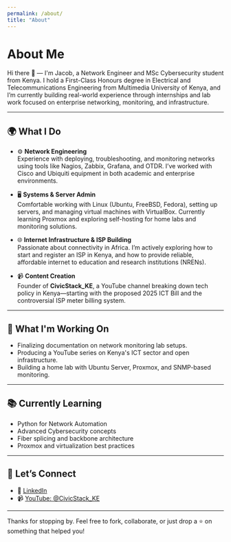 ```yaml
---
permalink: /about/
title: "About"
---
```





# About Me

Hi there 👋 — I'm Jacob, a Network Engineer and MSc Cybersecurity student from Kenya. I hold a First-Class Honours degree in Electrical and Telecommunications Engineering from Multimedia University of Kenya, and I’m currently building real-world experience through internships and lab work focused on enterprise networking, monitoring, and infrastructure.

---

## 🌍 What I Do

- ⚙️ **Network Engineering**  
  Experience with deploying, troubleshooting, and monitoring networks using tools like Nagios, Zabbix, Grafana, and OTDR. I’ve worked with Cisco and Ubiquiti equipment in both academic and enterprise environments.

- 🖥️ **Systems & Server Admin**  
  Comfortable working with Linux (Ubuntu, FreeBSD, Fedora), setting up servers, and managing virtual machines with VirtualBox. Currently learning Proxmox and exploring self-hosting for home labs and monitoring solutions.

- 🌐 **Internet Infrastructure & ISP Building**  
  Passionate about connectivity in Africa. I’m actively exploring how to start and register an ISP in Kenya, and how to provide reliable, affordable internet to education and research institutions (NRENs).

- 📹 **Content Creation**  
  Founder of **CivicStack_KE**, a YouTube channel breaking down tech policy in Kenya—starting with the proposed 2025 ICT Bill and the controversial ISP meter billing system.

---

## 📌 What I'm Working On

- Finalizing documentation on network monitoring lab setups.
- Producing a YouTube series on Kenya's ICT sector and open infrastructure.
- Building a home lab with Ubuntu Server, Proxmox, and SNMP-based monitoring.

---

## 📚 Currently Learning

- Python for Network Automation
- Advanced Cybersecurity concepts
- Fiber splicing and backbone architecture
- Proxmox and virtualization best practices

---

## 💬 Let’s Connect

- 🔗 [LinkedIn](https://linkedin.com/in/jacob_omondi)
- 📹 [YouTube: @CivicStack_KE](https://youtube.com/@CivicStack_KE)

---

Thanks for stopping by. Feel free to fork, collaborate, or just drop a ⭐ on something that helped you!
